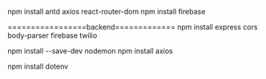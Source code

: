 npm install antd axios react-router-dom
npm install firebase


=================backend=============
npm install express cors body-parser firebase twilio

npm install --save-dev nodemon
npm install axios

npm install dotenv


